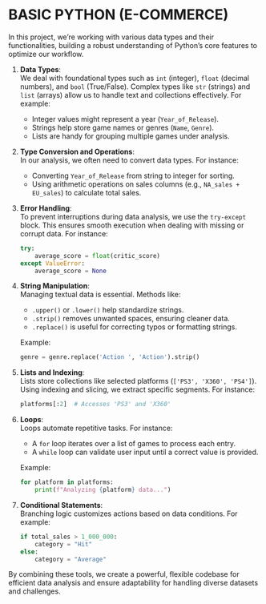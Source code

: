 # BASIC PYTHON (E-COMMERCE)

In this project, we’re working with various data types and their functionalities, building a robust understanding of Python’s core features to optimize our workflow.

1. **Data Types**:  
   We deal with foundational types such as `int` (integer), `float` (decimal numbers), and `bool` (True/False). Complex types like `str` (strings) and `list` (arrays) allow us to handle text and collections effectively. For example:
   - Integer values might represent a year (`Year_of_Release`).
   - Strings help store game names or genres (`Name`, `Genre`).
   - Lists are handy for grouping multiple games under analysis.

2. **Type Conversion and Operations**:  
   In our analysis, we often need to convert data types. For instance:
   - Converting `Year_of_Release` from string to integer for sorting.
   - Using arithmetic operations on sales columns (e.g., `NA_sales + EU_sales`) to calculate total sales.

3. **Error Handling**:  
   To prevent interruptions during data analysis, we use the `try-except` block. This ensures smooth execution when dealing with missing or corrupt data. For instance:
   ```python
   try:
       average_score = float(critic_score)
   except ValueError:
       average_score = None
   ```

4. **String Manipulation**:  
   Managing textual data is essential. Methods like:
   - `.upper()` or `.lower()` help standardize strings.
   - `.strip()` removes unwanted spaces, ensuring cleaner data.
   - `.replace()` is useful for correcting typos or formatting strings.

   Example:  
   ```python
   genre = genre.replace('Action ', 'Action').strip()
   ```

5. **Lists and Indexing**:  
   Lists store collections like selected platforms (`['PS3', 'X360', 'PS4']`). Using indexing and slicing, we extract specific segments. For instance:
   ```python
   platforms[:2]  # Accesses 'PS3' and 'X360'
   ```

6. **Loops**:  
   Loops automate repetitive tasks. For instance:
   - A `for` loop iterates over a list of games to process each entry.
   - A `while` loop can validate user input until a correct value is provided.

   Example:  
   ```python
   for platform in platforms:
       print(f"Analyzing {platform} data...")
   ```

7. **Conditional Statements**:  
   Branching logic customizes actions based on data conditions. For example:
   ```python
   if total_sales > 1_000_000:
       category = "Hit"
   else:
       category = "Average"
   ```

By combining these tools, we create a powerful, flexible codebase for efficient data analysis and ensure adaptability for handling diverse datasets and challenges.